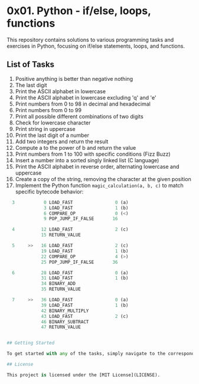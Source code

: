 # 0x01. Python - if/else, loops, functions

This repository contains solutions to various programming tasks and exercises in Python, focusing on if/else statements, loops, and functions.

## List of Tasks

1. Positive anything is better than negative nothing
2. The last digit
3. Print the ASCII alphabet in lowercase
4. Print the ASCII alphabet in lowercase excluding 'q' and 'e'
5. Print numbers from 0 to 98 in decimal and hexadecimal
6. Print numbers from 0 to 99
7. Print all possible different combinations of two digits
8. Check for lowercase character
9. Print string in uppercase
10. Print the last digit of a number
11. Add two integers and return the result
12. Compute a to the power of b and return the value
13. Print numbers from 1 to 100 with specific conditions (Fizz Buzz)
14. Insert a number into a sorted singly linked list (C language)
15. Print the ASCII alphabet in reverse order, alternating lowercase and uppercase
16. Create a copy of the string, removing the character at the given position
17. Implement the Python function `magic_calculation(a, b, c)` to match specific bytecode behavior:

```python
  3           0 LOAD_FAST                0 (a)
              3 LOAD_FAST                1 (b)
              6 COMPARE_OP               0 (<)
              9 POP_JUMP_IF_FALSE       16

  4          12 LOAD_FAST                2 (c)
             15 RETURN_VALUE

  5     >>   16 LOAD_FAST                2 (c)
             19 LOAD_FAST                1 (b)
             22 COMPARE_OP               4 (>)
             25 POP_JUMP_IF_FALSE       36

  6          28 LOAD_FAST                0 (a)
             31 LOAD_FAST                1 (b)
             34 BINARY_ADD
             35 RETURN_VALUE

  7     >>   36 LOAD_FAST                0 (a)
             39 LOAD_FAST                1 (b)
             42 BINARY_MULTIPLY
             43 LOAD_FAST                2 (c)
             46 BINARY_SUBTRACT
             47 RETURN_VALUE


## Getting Started

To get started with any of the tasks, simply navigate to the corresponding task directory and follow the instructions provided in the README file.

## License

This project is licensed under the [MIT License](LICENSE).
